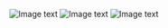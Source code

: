 ![Image text](https://github.com/DPFP/chuwa0620/blob/zihan_guo/aws_deploy/image/environment.jpg)
![Image text](https://github.com/DPFP/chuwa0620/blob/zihan_guo/aws_deploy/image/post.jpg)
![Image text](https://github.com/DPFP/chuwa0620/blob/zihan_guo/aws_deploy/image/get.jpg)
